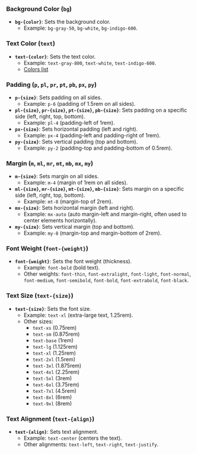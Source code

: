 ### Background Color (`bg`)

- **`bg-{color}`**: Sets the background color.
  - Example: `bg-gray-50`, `bg-white`, `bg-indigo-600`.

### Text Color (`text`)

- **`text-{color}`**: Sets the text color.
  - Example: `text-gray-800`, `text-white`, `text-indigo-600`.
  - [Colors list](https://tailwindcss.com/docs/customizing-colors)

### Padding (`p`, `pl`, `pr`, `pt`, `pb`, `px`, `py`)

- **`p-{size}`**: Sets padding on all sides.
  - Example: `p-6` (padding of 1.5rem on all sides).
- **`pl-{size}`, `pr-{size}`, `pt-{size}`, `pb-{size}`**: Sets padding on a specific side (left, right, top, bottom).
  - Example: `pl-4` (padding-left of 1rem).
- **`px-{size}`**: Sets horizontal padding (left and right).
  - Example: `px-4` (padding-left and padding-right of 1rem).
- **`py-{size}`**: Sets vertical padding (top and bottom).
  - Example: `py-2` (padding-top and padding-bottom of 0.5rem).

### Margin (`m`, `ml`, `mr`, `mt`, `mb`, `mx`, `my`)

- **`m-{size}`**: Sets margin on all sides.
  - Example: `m-4` (margin of 1rem on all sides).
- **`ml-{size}`, `mr-{size}`, `mt-{size}`, `mb-{size}`**: Sets margin on a specific side (left, right, top, bottom).
  - Example: `mt-8` (margin-top of 2rem).
- **`mx-{size}`**: Sets horizontal margin (left and right).
  - Example: `mx-auto` (auto margin-left and margin-right, often used to center elements horizontally).
- **`my-{size}`**: Sets vertical margin (top and bottom).
  - Example: `my-8` (margin-top and margin-bottom of 2rem).

### Font Weight (`font-{weight}`)

- **`font-{weight}`**: Sets the font weight (thickness).
  - Example: `font-bold` (bold text).
  - Other weights: `font-thin`, `font-extralight`, `font-light`, `font-normal`, `font-medium`, `font-semibold`, `font-bold`, `font-extrabold`, `font-black`.

### Text Size (`text-{size}`)

- **`text-{size}`**: Sets the font size.
  - Example: `text-xl` (extra-large text, 1.25rem).
  - Other sizes:
    - `text-xs` (0.75rem)
    - `text-sm` (0.875rem)
    - `text-base` (1rem)
    - `text-lg` (1.125rem)
    - `text-xl` (1.25rem)
    - `text-2xl` (1.5rem)
    - `text-3xl` (1.875rem)
    - `text-4xl` (2.25rem)
    - `text-5xl` (3rem)
    - `text-6xl` (3.75rem)
    - `text-7xl` (4.5rem)
    - `text-8xl` (6rem)
    - `text-9xl` (8rem)

### Text Alignment (`text-{align}`)

- **`text-{align}`**: Sets text alignment.
  - Example: `text-center` (centers the text).
  - Other alignments: `text-left`, `text-right`, `text-justify`.
